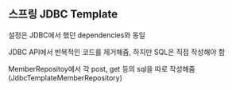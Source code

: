 ## 스프링 JDBC Template

설정은 JDBC에서 했던 dependencies와 동일

JDBC API에서 반복적인 코드를 제거해줌, 하지만 SQL은 직접 작성해야 함

MemberRepositoy에서 각 post, get 등의 sql을 따로 작성해줌(JdbcTemplateMemberRepository)